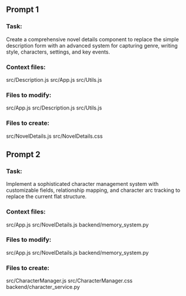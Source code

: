 ## Prompt 1

### Task:
Create a comprehensive novel details component to replace the simple description form with an advanced system for capturing genre, writing style, characters, settings, and key events.

### Context files:
src/Description.js
src/App.js
src/Utils.js

### Files to modify:
src/App.js
src/Description.js
src/Utils.js

### Files to create:
src/NovelDetails.js
src/NovelDetails.css


## Prompt 2

### Task:
Implement a sophisticated character management system with customizable fields, relationship mapping, and character arc tracking to replace the current flat structure.

### Context files:
src/App.js
src/NovelDetails.js
backend/memory_system.py

### Files to modify:
src/App.js
src/NovelDetails.js
backend/memory_system.py

### Files to create:
src/CharacterManager.js
src/CharacterManager.css
backend/character_service.py
